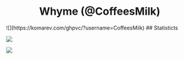 <div align="center">

# Whyme (@CoffeesMilk)
</div>
![](https://komarev.com/ghpvc/?username=CoffeesMilk)
## Statisticts

![](https://raw.githubusercontent.com/CoffeesMilk/github-stats/master/generated/overview.svg#gh-dark-mode-only)

![](https://raw.githubusercontent.com/CoffeesMilk/github-stats/master/generated/languages.svg#gh-dark-mode-only)
